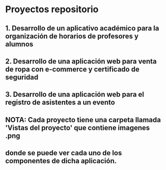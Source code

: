 # Proyectos repositorio
## 1. Desarrollo de un aplicativo académico para la organización de horarios de profesores y alumnos
## 2. Desarrollo de una aplicación web para venta de ropa con e-commerce y certificado de seguridad
## 3. Desarrollo de una aplicación web para el registro de asistentes a un evento
## NOTA: Cada proyecto tiene una carpeta llamada 'Vistas del proyecto' que contiene imagenes .png
## donde se puede ver cada uno de los componentes de dicha aplicación.